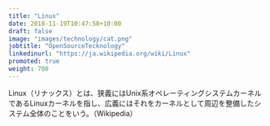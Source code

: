 ```yaml
---
title: "Linux"
date: 2018-11-19T10:47:58+10:00
draft: false
image: "images/technology/cat.png"
jobtitle: "OpenSourceTecknology"
linkedinurl: "https://ja.wikipedia.org/wiki/Linux"
promoted: true
weight: 700
---
```

Linux（リナックス）とは、狭義にはUnix系オペレーティングシステムカーネルであるLinuxカーネルを指し、広義にはそれをカーネルとして周辺を整備したシステム全体のことをいう。（Wikipedia）